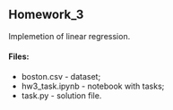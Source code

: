 ## Homework_3

Implemetion of linear regression.

#### Files:
+ boston.csv - dataset;
+ hw3_task.ipynb - notebook with tasks;
+ task.py - solution file.